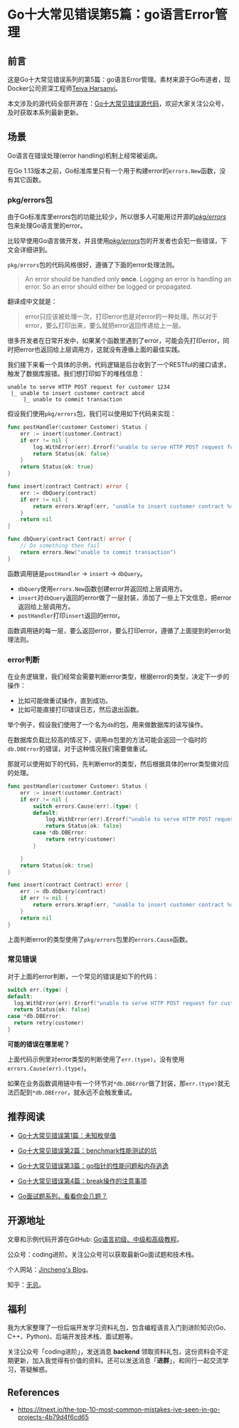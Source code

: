 # Go十大常见错误第5篇：go语言Error管理

## 前言

这是Go十大常见错误系列的第5篇：go语言Error管理。素材来源于Go布道者，现Docker公司资深工程师[Teiva Harsanyi](https://teivah.medium.com/)。

本文涉及的源代码全部开源在：[Go十大常见错误源代码](https://github.com/jincheng9/go-tutorial/tree/main/workspace/senior/p28)，欢迎大家关注公众号，及时获取本系列最新更新。



## 场景

Go语言在错误处理(error handling)机制上经常被诟病。

在Go 1.13版本之前，Go标准库里只有一个用于构建error的`errors.New`函数，没有其它函数。

### pkg/errors包

由于Go标准库里errors包的功能比较少，所以很多人可能用过开源的[*pkg/errors*](https://github.com/pkg/errors)包来处理Go语言里的error。

比较早使用Go语言做开发，并且使用[*pkg/errors*](https://github.com/pkg/errors)包的开发者也会犯一些错误，下文会详细讲到。

`pkg/errors`包的代码风格很好，遵循了下面的error处理法则。

>  An error should be handled only **once**. Logging an error is handling an error. So an error should  either be logged or propagated.

翻译成中文就是：

> error只应该被处理一次，打印error也是对error的一种处理。所以对于error，要么打印出来，要么就把error返回传递给上一层。

很多开发者在日常开发中，如果某个函数里遇到了error，可能会先打印error，同时把error也返回给上层调用方，这就没有遵循上面的最佳实践。

我们接下来看一个具体的示例，代码逻辑是后台收到了一个RESTful的接口请求，触发了数据库报错。我们想打印如下的堆栈信息：

```
unable to serve HTTP POST request for customer 1234
 |_ unable to insert customer contract abcd
     |_ unable to commit transaction
```

假设我们使用`pkg/errors`包，我们可以使用如下代码来实现：

```go
func postHandler(customer Customer) Status {
	err := insert(customer.Contract)
	if err != nil {
		log.WithError(err).Errorf("unable to serve HTTP POST request for customer %s", customer.ID)
		return Status{ok: false}
	}
	return Status{ok: true}
}

func insert(contract Contract) error {
	err := dbQuery(contract)
	if err != nil {
		return errors.Wrapf(err, "unable to insert customer contract %s", contract.ID)
	}
	return nil
}

func dbQuery(contract Contract) error {
	// Do something then fail
	return errors.New("unable to commit transaction")
}
```

函数调用链是`postHandler` -> `insert` -> `dbQuery`。

* `dbQuery`使用`errors.New`函数创建error并返回给上层调用方。
* `insert`对`dbQuery`返回的error做了一层封装，添加了一些上下文信息，把error返回给上层调用方。
* `postHandler`打印`insert`返回的error。

函数调用链的每一层，要么返回error，要么打印error，遵循了上面提到的error处理法则。

### error判断

在业务逻辑里，我们经常会需要判断error类型，根据error的类型，决定下一步的操作：

* 比如可能做重试操作，直到成功。
* 比如可能直接打印错误日志，然后退出函数。

举个例子，假设我们使用了一个名为`db`的包，用来做数据库的读写操作。

在数据库负载比较高的情况下，调用`db`包里的方法可能会返回一个临时的`db.DBError`的错误，对于这种情况我们需要做重试。

那就可以使用如下的代码，先判断error的类型，然后根据具体的error类型做对应的处理。

```go
func postHandler(customer Customer) Status {
	err := insert(customer.Contract)
	if err != nil {
		switch errors.Cause(err).(type) {
		default:
			log.WithError(err).Errorf("unable to serve HTTP POST request for customer %s", customer.ID)
			return Status{ok: false}
		case *db.DBError:
			return retry(customer)
		}

	}
	return Status{ok: true}
}

func insert(contract Contract) error {
	err := db.dbQuery(contract)
	if err != nil {
		return errors.Wrapf(err, "unable to insert customer contract %s", contract.ID)
	}
	return nil
}
```

上面判断error的类型使用了`pkg/errors`包里的`errors.Cause`函数。

### 常见错误

对于上面的error判断，一个常见的错误是如下的代码：

```go
switch err.(type) {
default:
  log.WithError(err).Errorf("unable to serve HTTP POST request for customer %s", customer.ID)
  return Status{ok: false}
case *db.DBError:
  return retry(customer)
}
```

**可能的错误在哪里呢？**

上面代码示例里对error类型的判断使用了`err.(type)`，没有使用`errors.Cause(err).(type)`。

如果在业务函数调用链中有一个环节对`*db.DBError`做了封装，那`err.(type)`就无法匹配到`*db.DBError`，就永远不会触发重试。



## 推荐阅读

* [Go十大常见错误第1篇：未知枚举值](https://mp.weixin.qq.com/s?__biz=Mzg2MTcwNjc1Mg==&mid=2247484146&idx=1&sn=10fb12b643a2e37c090e5aa3bc583152&chksm=ce124d9df965c48bb954aeddabdff3db12738ded3875542250c5d0ef6cfd4417fc56580288b1&token=1912894792&lang=zh_CN#rd)

* [Go十大常见错误第2篇：benchmark性能测试的坑](https://mp.weixin.qq.com/s?__biz=Mzg2MTcwNjc1Mg==&mid=2247484163&idx=1&sn=b28d61c1f3ec9d914e698dce105ba5d1&chksm=ce124c6cf965c57a90bc85a5295ed9375103de20607b509f845583ff6686385df0ed96653d00&token=1912894792&lang=zh_CN#rd)

* [Go十大常见错误第3篇：go指针的性能问题和内存逃逸](https://mp.weixin.qq.com/s?__biz=Mzg2MTcwNjc1Mg==&mid=2247484247&idx=1&sn=faf716627afb00df646cecff023fb63c&chksm=ce124c38f965c52efd009a4c98691d56b5765dc7dce98aa49b226ad9274bd062d8d01e702e91&token=1899277735&lang=zh_CN#rd)

* [Go十大常见错误第4篇：break操作的注意事项](https://mp.weixin.qq.com/s?__biz=Mzg2MTcwNjc1Mg==&mid=2247484262&idx=1&sn=c1bea8af60444a4ef73c4d4d7a09d16d&chksm=ce124c09f965c51f3663ac9089a792d36c3685850e12695dd26d15a1a50f393b2d7c92b9983a&token=461369035&lang=zh_CN#rd)

* [Go面试题系列，看看你会几题？](https://mp.weixin.qq.com/mp/appmsgalbum?__biz=Mzg2MTcwNjc1Mg==&action=getalbum&album_id=2199553588283179010#wechat_redirect)

  

## 开源地址

文章和示例代码开源在GitHub: [Go语言初级、中级和高级教程](https://github.com/jincheng9/go-tutorial)。

公众号：coding进阶。关注公众号可以获取最新Go面试题和技术栈。

个人网站：[Jincheng's Blog](https://jincheng9.github.io/)。

知乎：[无忌](https://www.zhihu.com/people/thucuhkwuji)。



## 福利

我为大家整理了一份后端开发学习资料礼包，包含编程语言入门到进阶知识(Go、C++、Python)、后端开发技术栈、面试题等。

关注公众号「coding进阶」，发送消息 **backend** 领取资料礼包，这份资料会不定期更新，加入我觉得有价值的资料。还可以发送消息「**进群**」，和同行一起交流学习，答疑解惑。



## References

* https://itnext.io/the-top-10-most-common-mistakes-ive-seen-in-go-projects-4b79d4f6cd65